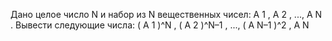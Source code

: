  Дано целое число N и набор из N вещественных чисел: A 1 , A 2 , ..., A N .
 Вывести следующие числа:
 ( A 1 )^N , ( A 2 )^N–1 , ..., ( A N–1 )^2 , A N

